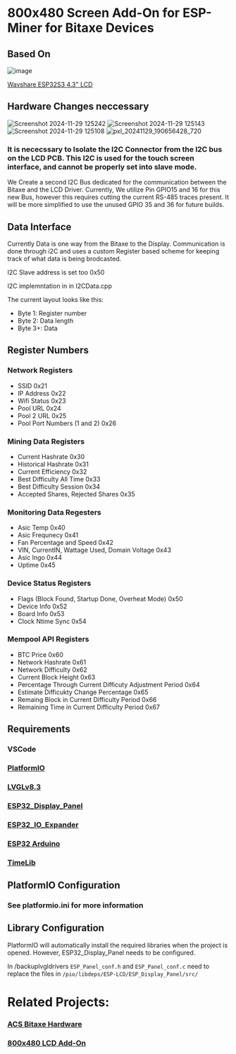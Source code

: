 # 800x480 Screen Add-On for ESP-Miner for Bitaxe Devices

## Based On 
![image](https://github.com/user-attachments/assets/b7c3f45b-9023-491d-a716-e8a729b3063f)

[Wavshare ESP32S3 4.3" LCD](https://www.waveshare.com/wiki/ESP32-S3-Touch-LCD-4.3)
## Hardware Changes neccessary 
![Screenshot 2024-11-29 125242](https://github.com/user-attachments/assets/73940b4c-8c93-4794-bab6-f0de2b29ead9)
![Screenshot 2024-11-29 125143](https://github.com/user-attachments/assets/140bacf1-e01c-4938-97af-2d2e1734db14)
![Screenshot 2024-11-29 125108](https://github.com/user-attachments/assets/31cb1a4c-5ea1-484c-ad55-9e5e0d2f036f)
![pxl_20241129_190656428_720](https://github.com/user-attachments/assets/bb1fdd5a-bf9c-4be9-9df6-5ddf2caee506)


### It is nececssary to Isolate the I2C Connector from the I2C bus on the LCD PCB. This I2C is used for the touch screen interface, and cannot be properly set into slave mode. 

We Create a second I2C Bus dedicated for the communication between the Bitaxe and the LCD Driver. 
Currently, We utilize Pin GPIO15 and 16 for this new Bus, however this requires cutting the current RS-485 traces present. It will be more simplified to use the unused GPIO 35 and 36 for future builds.

## Data Interface

Currently Data is one way from the Bitaxe to the Display. Communication is done through i2C and uses a custom Register based scheme for keeping track of what data is being brodcasted.

I2C Slave address is set too 0x50

I2C implemntation in in I2CData.cpp

The current layout looks like this:
- Byte 1: Register number
- Byte 2: Data length
- Byte 3+: Data

## Register Numbers
### Network Registers
- SSID        0x21
- IP Address      0x22
- Wifi Status    0x23
- Pool URL       0x24
- Pool 2 URL   0x25
- Pool Port Numbers (1 and 2)     0x26

### Mining Data Registers
- Current Hashrate       0x30
- Historical Hashrate   0x31
- Current Efficiency      0x32
- Best Difficulty All Time       0x33
- Best Difficulty Session    0x34
- Accepted Shares, Rejected Shares          0x35

### Monitoring Data Regesters
- Asic Temp          0x40
- Asic Frequnecy      0x41
- Fan Percentage and Speed            0x42
- VIN, CurrentIN, Wattage Used, Domain Voltage     0x43
- Asic Ingo     0x44
- Uptime         0x45 

### Device Status Registers
- Flags (Block Found, Startup Done, Overheat Mode)          0x50
- Device Info   0x52
- Board Info    0x53
- Clock Ntime Sync    0x54

### Mempool API Registers
- BTC Price   0x60
- Network Hashrate 0x61
- Network Difficulty 0x62
- Current Block Height 0x63
- Percentage Through Current Difficuty Adjustment Period  0x64
- Estimate Difficukty Change Percentage 0x65
- Remaing Block in Current Difficulty Period 0x66
- Remaining Time in Current Difficulty Period 0x67


## Requirements

### VSCode
### [PlatformIO](https://platformio.org/)
### [LVGLv8.3](https://lvgl.io/)
### [ESP32_Display_Panel](https://github.com/espressif/esp-display-panel)
### [ESP32_IO_Expander](https://github.com/espressif/esp-io-expander)
### [ESP32 Arduino](https://github.com/espressif/arduino-esp32)
### [TimeLib](https://github.com/PaulStoffregen/Time)

## PlatformIO Configuration
### See platformio.ini for more information

## Library Configuration

PlatformIO will automatically install the required libraries when the project is opened. However, ESP32_Display_Panel needs to be configured. 

In /backuplvgldrivers `ESP_Panel_conf.h` and `ESP_Panel_conf.c` need to replace the files in `/pio/libdeps/ESP-LCD/ESP_Display_Panel/src/`


# Related Projects:
### [ACS Bitaxe Hardware](https://github.com/Advanced-Crypto-Services/acs-bitaxe)
### [800x480 LCD Add-On](https://github.com/Advanced-Crypto-Services/acs-bitaxe-lcd-800x480)
